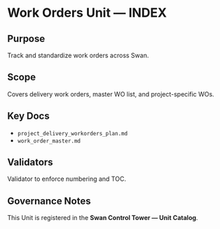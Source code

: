 # Work Orders Unit — INDEX

## Purpose
Track and standardize work orders across Swan.

## Scope
Covers delivery work orders, master WO list, and project-specific WOs.

## Key Docs
- `project_delivery_workorders_plan.md`
- `work_order_master.md`

## Validators
Validator to enforce numbering and TOC.

## Governance Notes
This Unit is registered in the **Swan Control Tower — Unit Catalog**.
